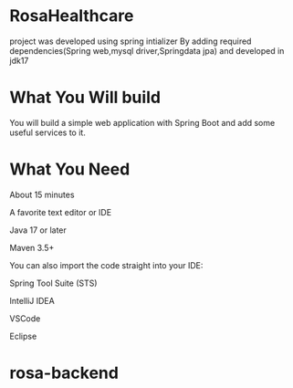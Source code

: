 # RosaHealthcare
project was developed using spring intializer By adding required dependencies(Spring web,mysql driver,Springdata jpa)
and developed in jdk17 

# What You Will build
You will build a simple web application with Spring Boot and add some useful services to it.

# What You Need
About 15 minutes

A favorite text editor or IDE

Java 17 or later

Maven 3.5+

You can also import the code straight into your IDE:

Spring Tool Suite (STS)

IntelliJ IDEA

VSCode

Eclipse


# rosa-backend
